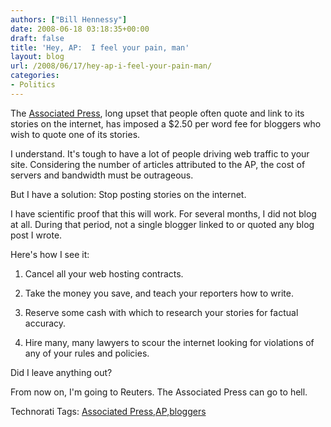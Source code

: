 ```yaml
---
authors: ["Bill Hennessy"]
date: 2008-06-18 03:18:35+00:00
draft: false
title: 'Hey, AP:  I feel your pain, man'
layout: blog
url: /2008/06/17/hey-ap-i-feel-your-pain-man/
categories:
- Politics
---
```


The [Associated Press](https://michellemalkin.com/2008/06/17/hey-associated-press-you-owe-me-at-least-132125/), long upset that people often quote and link to its stories on the internet, has imposed a $2.50 per word fee for bloggers who wish to quote one of its stories.

 

I understand. It's tough to have a lot of people driving web traffic to your site. Considering the number of articles attributed to the AP, the cost of servers and bandwidth must be outrageous.

 

But I have a solution: Stop posting stories on the internet. 

 

I have scientific proof that this will work. For several months, I did not blog at all. During that period, not a single blogger linked to or quoted any blog post I wrote.

 

Here's how I see it:

 

1. Cancel all your web hosting contracts.

 

2. Take the money you save, and teach your reporters how to write.

 

3. Reserve some cash with which to research your stories for factual accuracy.

 

4. Hire many, many lawyers to scour the internet looking for violations of any of your rules and policies.

 

Did I leave anything out?

 

From now on, I'm going to Reuters. The Associated Press can go to hell. 

 

Technorati Tags: [Associated Press](https://technorati.com/tags/Associated%20Press),[AP](https://technorati.com/tags/AP),[bloggers](https://technorati.com/tags/bloggers)
